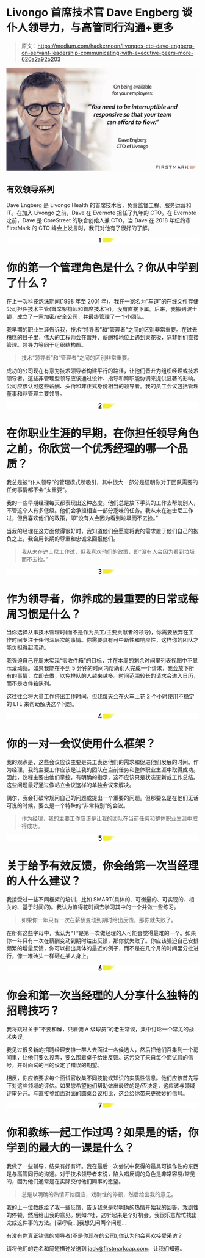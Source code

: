 # Livongo 首席技术官 Dave Engberg 谈仆人领导力，与高管同行沟通+更多

> 原文：<https://medium.com/hackernoon/livongos-cto-dave-engberg-on-servant-leadership-communicating-with-executive-peers-more-620a2a92b203>

![](img/8865b425b57ea30cfc7eb9e1dfaa4a82.png)

## 有效领导系列

Dave Engberg 是 Livongo Health 的首席技术官，负责监督工程、服务运营和 IT。在加入 Livongo 之前，Dave 在 Evernote 担任了九年的 CTO。在 Evernote 之前，Dave 是 CoreStreet 的联合创始人兼 CTO。当 Dave 在 2018 年纽约市 FirstMark 的 CTO 峰会上发言时，我们对他有了很好的了解。

![](img/8aea8cf203584c0eb5ff0bec79afcad7.png)

# 你的第一个管理角色是什么？你从中学到了什么？

在上一次科技泡沫期间(1998 年至 2001 年)，我在一家名为“车道”的在线文件存储公司担任技术主管(首席架构师和首席技术官)，没有直接下属。后来，我搬到波士顿，成立了一家加密/安全公司，并最终管理了一个小团队。

我早期的职业生涯告诉我，技术“领导者”和“管理者”之间的区别非常重要。在过去糟糕的日子里，伟大的工程师会在晋升、薪酬和地位上遇到天花板，除非他们直接管理。领导力等同于组织结构图。

> 技术“领导者”和“管理者”之间的区别非常重要。

成功的公司现在有意为技术领导者构建平行的路径，让他们晋升为组织经理或技术领导者。这些非管理型领导应该通过设计、指导和跨职能协调来提供显著的影响。公司应该认可这些薪酬、头衔和非正式身份相当的领导者。我的员工会议包括管理董事和非管理主要领导。

![](img/d467fae4c7b28895026fd7f3d1dccc2d.png)

# 在你职业生涯的早期，在你担任领导角色之前，你欣赏一个优秀经理的哪一个品质？

我总是被“仆人领导”的管理模式所吸引，其中很大一部分是证明你对于团队需要的任何事情都不会“太重要”。

我的一些早期经理每天都表现出这种态度。他们总是放下手头的工作去帮助别人，不管这个人有多低级。他们会承担相当一部分乏味的任务。我从未在迪士尼工作过，但我喜欢他们的政策，即“没有人会因为看到垃圾而不去捡。”

当我的经理在这方面做得很好时，我知道他们会愿意将我的需求置于他们自己的抱负之上，我会用长期的尊重和忠诚来回报他们。

> 我从未在迪士尼工作过，但我喜欢他们的政策，即“没有人会因为看到垃圾而不去捡。”

![](img/40d0f36d5fd32187133524d25d5be99f.png)

# 作为领导者，你养成的最重要的日常或每周习惯是什么？

当你选择从事技术管理时(而不是作为员工/主要贡献者的领导)，你需要放弃在工作时间专注于任何深层次的事情。你需要具有可中断性和响应性，这样你的团队才能负担得起流动。

我强迫自己在周末实现“零收件箱”的目标，并在本周的剩余时间里列表视图中不显示滚动条。如果我能在不到 5 分钟的时间内帮助别人完成一个请求，我会放下所有的事情，立即去做，以免排队的人越来越多。时间范围较长的请求会进入日历，而不是收件箱队列。

这往往会将大量工作挤出工作时间，但我每天会在火车上花 2 个小时使用不稳定的 LTE 来帮助解决这个问题。

![](img/241963fca4933c5c4ac3e6a70cec7453.png)

# 你的一对一会议使用什么框架？

我的观点是，这些会议应该主要是员工表达他们的需求和促进他们发展的时间。作为经理，我的主要工作应该是让我的团队在当前任务和整体职业生涯中取得成功。因此，议程主要由他们掌控，有明确的指示，这不应该只是状态更新或工作总结。这些问题最好通过像站立会议这样的单独会议来解决。

偶尔，我会打破常规问自己的问题或提出一个重要的问题。但那要么是在他们无话可说的时候，要么是一个特殊的“非常特别”的会议。

> 作为经理，我的主要工作应该是让我的团队在当前任务和整体职业生涯中取得成功。

![](img/7dd3792a089380f7668829b1e3b73d9b.png)

# 关于给予有效反馈，你会给第一次当经理的人什么建议？

我接受过一些不同框架的培训，比如 SMART(具体的、可衡量的、可实现的、相关的、基于时间的)。我认为值得花时间去学习其中的一个并做一些练习。

> 如果你一年只有一次在薪酬变动到期时给出反馈，那你就失败了。

在所有这些字母中，我认为“T”是第一次做经理的人可能会觉得最难的一个。如果你一年只有一次在薪酬变动到期时给出反馈，那你就失败了。你应该强迫自己安排频繁的增量反馈，你可以指出具体的最近的例子，而不是在几个月的时间里分批进行，像一堆砖头一样砸在某人身上。

![](img/f100ee9afedd0cbe7b53390c9934043e.png)

# 你会和第一次当经理的人分享什么独特的招聘技巧？

我将跳过关于“不要和解，只雇佣 A 级球员”的老生常谈，集中讨论一个常见的战术失误。

我见过很多新的招聘经理安排一群人去面试一名候选人，然后把他们召集到一个房间里，让他们要么投票，要么围着桌子给出反馈。这污染了来自每个面试官的信号，并对面试的目的设定了错误的期望。

相反，你应该要求每个面试官收集不同技能或知识的实质性信息。他们应该首先写下对这些领域的评估。如果您希望他们帮助做出最终的是/否决定，这应该与领域评审分开。与直接参加面对面的圆桌会议相比，这会给你带来更微妙的信号。

![](img/10628c5d9bbeacc6d7eed5e827b7a0c2.png)

# 你和教练一起工作过吗？如果是的话，你学到的最大的一课是什么？

我做了一些辅导，结果有好有坏。我在最后一次尝试中获得的最具可操作性的东西是与高管同行的沟通。对于技术领导者来说，陷入唱反调的角色是非常容易/常见的，因为他们通常是在实际交付他们同事的愿望。

> 总是以明确的热情开始回应，戏剧性的停顿，然后给出我的意见。

我的上一位教练给了我一些反馈，告诉我总是以明确的热情开始我的回答，戏剧性的停顿，然后给出我的意见。例如:“哇，这听起来是个好机会。我很乐意帮忙找出完成这件事的方法。[深呼吸…]我想先问两个问题…

有没有你真正钦佩的领导者(不是你现在的公司),你认为他会喜欢接受采访？

请将他们的姓名和简短描述发送到 jack@firstmarkcap.com，让我们知道。